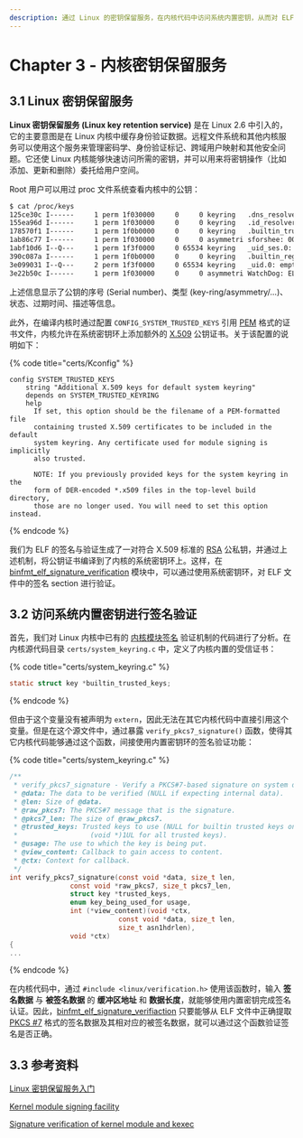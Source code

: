 ```yaml
---
description: 通过 Linux 的密钥保留服务，在内核代码中访问系统内置密钥，从而对 ELF 文件中的签名数据进行验证。
---
```


# Chapter 3 - 内核密钥保留服务

## 3.1 Linux 密钥保留服务

**Linux 密钥保留服务 \(Linux key retention service\)** 是在 Linux 2.6 中引入的，它的主要意图是在 Linux 内核中缓存身份验证数据。远程文件系统和其他内核服务可以使用这个服务来管理密码学、身份验证标记、跨域用户映射和其他安全问题。它还使 Linux 内核能够快速访问所需的密钥，并可以用来将密钥操作（比如添加、更新和删除）委托给用户空间。

Root 用户可以用过 proc 文件系统查看内核中的公钥：

```bash
$ cat /proc/keys
125ce30c I------     1 perm 1f030000     0     0 keyring   .dns_resolver: empty
155ea96d I------     1 perm 1f030000     0     0 keyring   .id_resolver: empty
178570f1 I------     1 perm 1f0b0000     0     0 keyring   .builtin_trusted_keys: 1
1ab86c77 I------     1 perm 1f030000     0     0 asymmetri sforshee: 00b28ddf47aef9cea7: X509.rsa []
1abf10d6 I--Q---     1 perm 1f3f0000     0 65534 keyring   _uid_ses.0: 1
390c087a I------     1 perm 1f0b0000     0     0 keyring   .builtin_regdb_keys: 1
3e099031 I--Q---     2 perm 1f3f0000     0 65534 keyring   _uid.0: empty
3e22b50c I------     1 perm 1f030000     0     0 asymmetri WatchDog: ELF verification: 7e0e1ac946e5350460497ba611a475534c9c3ec4: X509.rsa 4c9c3ec4 []
```

上述信息显示了公钥的序号 \(Serial number\)、类型 \(key-ring/asymmetry/...\)、状态、过期时间、描述等信息。

此外，在编译内核时通过配置 `CONFIG_SYSTEM_TRUSTED_KEYS` 引用 [PEM](https://en.wikipedia.org/wiki/Privacy-Enhanced_Mail) 格式的证书文件，内核允许在系统密钥环上添加额外的 [X.509](https://en.wikipedia.org/wiki/X.509) 公钥证书。关于该配置的说明如下：

{% code title="certs/Kconfig" %}
```text
config SYSTEM_TRUSTED_KEYS
	string "Additional X.509 keys for default system keyring"
	depends on SYSTEM_TRUSTED_KEYRING
	help
	  If set, this option should be the filename of a PEM-formatted file
	  containing trusted X.509 certificates to be included in the default
	  system keyring. Any certificate used for module signing is implicitly
	  also trusted.

	  NOTE: If you previously provided keys for the system keyring in the
	  form of DER-encoded *.x509 files in the top-level build directory,
	  those are no longer used. You will need to set this option instead.
```
{% endcode %}

我们为 ELF 的签名与验证生成了一对符合 X.509 标准的 [RSA](https://en.wikipedia.org/wiki/RSA_%28cryptosystem%29) 公私钥，并通过上述机制，将公钥证书编译到了内核的系统密钥环上。这样，在 [binfmt\_elf\_signature\_verification](chapter-1-binary-execution-procedure.md#15-dui-elf-wen-jian-jin-hang-qian-ming-yan-zheng-de-si-lu) 模块中，可以通过使用系统密钥环，对 ELF 文件中的签名 section 进行验证。

## 3.2 访问系统内置密钥进行签名验证

首先，我们对 Linux 内核中已有的 [内核模块签名](https://www.kernel.org/doc/html/v4.15/admin-guide/module-signing.html) 验证机制的代码进行了分析。在内核源代码目录 `certs/system_keyring.c` 中，定义了内核内置的受信证书：

{% code title="certs/system\_keyring.c" %}
```c
static struct key *builtin_trusted_keys;
```
{% endcode %}

但由于这个变量没有被声明为 `extern`，因此无法在其它内核代码中直接引用这个变量。但是在这个源文件中，通过暴露 `verify_pkcs7_signature()` 函数，使得其它内核代码能够通过这个函数，间接使用内置密钥环的签名验证功能：

{% code title="certs/system\_keyring.c" %}
```c
/**
 * verify_pkcs7_signature - Verify a PKCS#7-based signature on system data.
 * @data: The data to be verified (NULL if expecting internal data).
 * @len: Size of @data.
 * @raw_pkcs7: The PKCS#7 message that is the signature.
 * @pkcs7_len: The size of @raw_pkcs7.
 * @trusted_keys: Trusted keys to use (NULL for builtin trusted keys only,
 *					(void *)1UL for all trusted keys).
 * @usage: The use to which the key is being put.
 * @view_content: Callback to gain access to content.
 * @ctx: Context for callback.
 */
int verify_pkcs7_signature(const void *data, size_t len,
			   const void *raw_pkcs7, size_t pkcs7_len,
			   struct key *trusted_keys,
			   enum key_being_used_for usage,
			   int (*view_content)(void *ctx,
					       const void *data, size_t len,
					       size_t asn1hdrlen),
			   void *ctx)
{
...
```
{% endcode %}

在内核代码中，通过 `#include <linux/verification.h>` 使用该函数时，输入 **签名数据** 与 **被签名数据** 的 **缓冲区地址** 和 **数据长度**，就能够使用内置密钥完成签名认证。因此，[binfmt\_elf\_signature\_verifiaction](chapter-1-binary-execution-procedure.md#15-dui-elf-wen-jian-jin-hang-qian-ming-yan-zheng-de-si-lu) 只要能够从 ELF 文件中正确提取 [PKCS \#7](https://tools.ietf.org/html/rfc2315) 格式的签名数据及其相对应的被签名数据，就可以通过这个函数验证签名是否正确。

## 3.3 参考资料

[Linux 密钥保留服务入门](https://www.ibm.com/developerworks/cn/linux/l-key-retention.html#artrelatedtopics)

[Kernel module signing facility](https://www.kernel.org/doc/html/v4.15/admin-guide/module-signing.html)

[Signature verification of kernel module and kexec](https://www.slideshare.net/joeylikernel/signature-verification-of-kernel-module-and-kexec)

